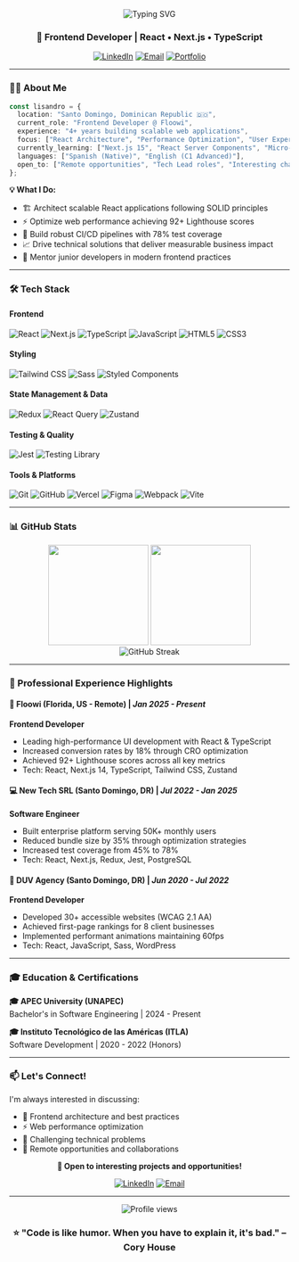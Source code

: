 <div align="center">
  <img src="https://readme-typing-svg.herokuapp.com?font=Fira+Code&size=32&duration=2800&pause=2000&color=0891B2&center=true&vCenter=true&width=940&lines=Hi+%F0%9F%91%8B+I'm+Lisandro+Mora;Frontend+Developer;Building+Scalable+Web+Applications" alt="Typing SVG" />
</div>

<h3 align="center">🎯 Frontend Developer | React • Next.js • TypeScript</h3>

<p align="center">
  <a href="https://www.linkedin.com/in/lisandromora/"><img src="https://img.shields.io/badge/LinkedIn-0077B5?style=for-the-badge&logo=linkedin&logoColor=white" alt="LinkedIn"/></a>
  <a href="mailto:lisandromora06@gmail.com"><img src="https://img.shields.io/badge/Email-D14836?style=for-the-badge&logo=gmail&logoColor=white" alt="Email"/></a>
  <a href="https://lisandromora.com"><img src="https://img.shields.io/badge/Portfolio-000000?style=for-the-badge&logo=vercel&logoColor=white" alt="Portfolio"/></a>
</p>

---

### 👨‍💻 About Me

```typescript
const lisandro = {
  location: "Santo Domingo, Dominican Republic 🇩🇴",
  current_role: "Frontend Developer @ Floowi",
  experience: "4+ years building scalable web applications",
  focus: ["React Architecture", "Performance Optimization", "User Experience"],
  currently_learning: ["Next.js 15", "React Server Components", "Micro-frontends"],
  languages: ["Spanish (Native)", "English (C1 Advanced)"],
  open_to: ["Remote opportunities", "Tech Lead roles", "Interesting challenges"]
};
```

**💡 What I Do:**
- 🏗️ Architect scalable React applications following SOLID principles
- ⚡ Optimize web performance achieving 92+ Lighthouse scores
- 🧪 Build robust CI/CD pipelines with 78% test coverage
- 📈 Drive technical solutions that deliver measurable business impact
- 👥 Mentor junior developers in modern frontend practices

---

### 🛠️ Tech Stack

#### **Frontend**
![React](https://img.shields.io/badge/React-20232A?style=for-the-badge&logo=react&logoColor=61DAFB)
![Next.js](https://img.shields.io/badge/Next.js-000000?style=for-the-badge&logo=next.js&logoColor=white)
![TypeScript](https://img.shields.io/badge/TypeScript-007ACC?style=for-the-badge&logo=typescript&logoColor=white)
![JavaScript](https://img.shields.io/badge/JavaScript-F7DF1E?style=for-the-badge&logo=javascript&logoColor=black)
![HTML5](https://img.shields.io/badge/HTML5-E34F26?style=for-the-badge&logo=html5&logoColor=white)
![CSS3](https://img.shields.io/badge/CSS3-1572B6?style=for-the-badge&logo=css3&logoColor=white)

#### **Styling**
![Tailwind CSS](https://img.shields.io/badge/Tailwind_CSS-38B2AC?style=for-the-badge&logo=tailwind-css&logoColor=white)
![Sass](https://img.shields.io/badge/Sass-CC6699?style=for-the-badge&logo=sass&logoColor=white)
![Styled Components](https://img.shields.io/badge/styled--components-DB7093?style=for-the-badge&logo=styled-components&logoColor=white)

#### **State Management & Data**
![Redux](https://img.shields.io/badge/Redux-593D88?style=for-the-badge&logo=redux&logoColor=white)
![React Query](https://img.shields.io/badge/React_Query-FF4154?style=for-the-badge&logo=react-query&logoColor=white)
![Zustand](https://img.shields.io/badge/Zustand-000000?style=for-the-badge&logo=react&logoColor=white)

#### **Testing & Quality**
![Jest](https://img.shields.io/badge/Jest-C21325?style=for-the-badge&logo=jest&logoColor=white)
![Testing Library](https://img.shields.io/badge/Testing_Library-E33332?style=for-the-badge&logo=testing-library&logoColor=white)

#### **Tools & Platforms**
![Git](https://img.shields.io/badge/Git-F05032?style=for-the-badge&logo=git&logoColor=white)
![GitHub](https://img.shields.io/badge/GitHub-100000?style=for-the-badge&logo=github&logoColor=white)
![Vercel](https://img.shields.io/badge/Vercel-000000?style=for-the-badge&logo=vercel&logoColor=white)
![Figma](https://img.shields.io/badge/Figma-F24E1E?style=for-the-badge&logo=figma&logoColor=white)
![Webpack](https://img.shields.io/badge/Webpack-8DD6F9?style=for-the-badge&logo=webpack&logoColor=black)
![Vite](https://img.shields.io/badge/Vite-646CFF?style=for-the-badge&logo=vite&logoColor=white)


---

### 📊 GitHub Stats

<div align="center">
  <img height="180em" src="https://github-readme-stats.vercel.app/api?username=LisandroMora&show_icons=true&theme=react&include_all_commits=true&count_private=true&hide_border=true"/>
  <img height="180em" src="https://github-readme-stats.vercel.app/api/top-langs/?username=LisandroMora&layout=compact&langs_count=8&theme=react&hide_border=true"/>
</div>

<div align="center">
  <img src="https://github-readme-streak-stats.herokuapp.com/?user=LisandroMora&theme=react&hide_border=true" alt="GitHub Streak"/>
</div>

---

### 💼 Professional Experience Highlights

#### 🚀 **Floowi** (Florida, US - Remote) | *Jan 2025 - Present*
**Frontend Developer**
- Leading high-performance UI development with React & TypeScript
- Increased conversion rates by 18% through CRO optimization
- Achieved 92+ Lighthouse scores across all key metrics
- Tech: React, Next.js 14, TypeScript, Tailwind CSS, Zustand

#### 💻 **New Tech SRL** (Santo Domingo, DR) | *Jul 2022 - Jan 2025*
**Software Engineer**
- Built enterprise platform serving 50K+ monthly users
- Reduced bundle size by 35% through optimization strategies
- Increased test coverage from 45% to 78%
- Tech: React, Next.js, Redux, Jest, PostgreSQL

#### 🎨 **DUV Agency** (Santo Domingo, DR) | *Jun 2020 - Jul 2022*
**Frontend Developer**
- Developed 30+ accessible websites (WCAG 2.1 AA)
- Achieved first-page rankings for 8 client businesses
- Implemented performant animations maintaining 60fps
- Tech: React, JavaScript, Sass, WordPress

---

### 🎓 Education & Certifications

**🎓 APEC University (UNAPEC)**  
Bachelor's in Software Engineering | 2024 - Present

**🎓 Instituto Tecnológico de las Américas (ITLA)**  
Software Development | 2020 - 2022 (Honors)

---

### 📫 Let's Connect!

I'm always interested in discussing:
- 🚀 Frontend architecture and best practices
- ⚡ Web performance optimization
- 🎯 Challenging technical problems
- 💼 Remote opportunities and collaborations

<div align="center">
  
**💬 Open to interesting projects and opportunities!**

[![LinkedIn](https://img.shields.io/badge/Let's_Connect-0077B5?style=for-the-badge&logo=linkedin&logoColor=white)](https://www.linkedin.com/in/lisandromora/)
[![Email](https://img.shields.io/badge/Send_Email-D14836?style=for-the-badge&logo=gmail&logoColor=white)](mailto:lisandromora06@gmail.com)

</div>

---

<div align="center">
  <img src="https://komarev.com/ghpvc/?username=LisandroMora&color=0891b2&style=for-the-badge&label=Profile+Views" alt="Profile views"/>
</div>

<div align="center">
  
### ⭐ "Code is like humor. When you have to explain it, it's bad." – Cory House

</div>
